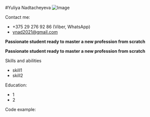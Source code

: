 #Yuliya Nadtacheyeva
![Image](Photo.png "Photo")

Contact me:
  * +375 29 276 92 86 (Viber, WhatsApp)
  * ynad2021@gmail.com

**Passionate student ready to master a new profession from scratch**

**Passionate student ready to master a new profession from scratch**

Skills and abilities
  * skill1
  * skill2

Education:
  * 1
  * 2

Code example:

